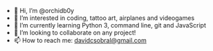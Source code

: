 - 👋 Hi, I’m @orchidb0y
- 👀 I’m interested in coding, tattoo art, airplanes and videogames
- 🌱 I’m currently learning Python 3, command line, git and JavaScript
- 💞️ I’m looking to collaborate on any project!
- 📫 How to reach me: davidcsobral@gmail.com

<!---
orchidb0y/orchidb0y is a ✨ special ✨ repository because its `README.md` (this file) appears on your GitHub profile.
You can click the Preview link to take a look at your changes.
--->
